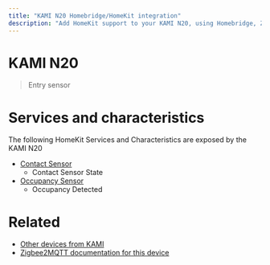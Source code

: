 ```yaml
---
title: "KAMI N20 Homebridge/HomeKit integration"
description: "Add HomeKit support to your KAMI N20, using Homebridge, Zigbee2MQTT and homebridge-z2m."
---
```

<!---
This file has been GENERATED using src/docgen/docgen.ts
DO NOT EDIT THIS FILE MANUALLY!
-->
# KAMI N20
> Entry sensor


# Services and characteristics
The following HomeKit Services and Characteristics are exposed by
the KAMI N20

* [Contact Sensor](../../sensors.md)
  * Contact Sensor State
* [Occupancy Sensor](../../sensors.md)
  * Occupancy Detected


# Related
* [Other devices from KAMI](../index.md#kami)
* [Zigbee2MQTT documentation for this device](https://www.zigbee2mqtt.io/devices/N20.html)